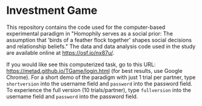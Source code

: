 # Investment Game
This repository contains the code used for the computer-based experimental paradigm in "Homophily serves as a social prior: The assumption that 'birds of a feather flock together' shapes social decisions and relationship beliefs." The data and data analysis code used in the study are available online at https://osf.io/nx87u/.

If you would like see this computerized task, go to this URL: https://metad.github.io/TGame/login.html (for best results, use Google Chrome). For a short demo of the paradigm with just 1 trial per partner, type `shortversion` into the username field and `password` into the password field. To experience the full version (10 trials/partner), type `fullversion` into the username field and `password` into the password field.
